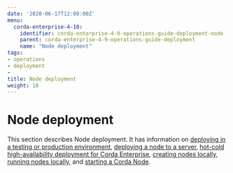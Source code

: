 ```yaml
---
date: '2020-06-17T12:00:00Z'
menu:
  corda-enterprise-4-10:
    identifier: corda-enterprise-4-9-operations-guide-deployment-node
    parent: corda-enterprise-4-9-operations-guide-deployment
    name: "Node deployment"
tags:
- operations
- deployment
-
title: Node deployment
weight: 10
---
```


# Node deployment

This section describes Node deployment. It has information on [deploying in a testing or production environment](env-prod-test.md), [deploying a node to a server](deploying-a-node.md), [hot-cold high-availability deployment for Corda Enterprise](hot-cold-deployment.md), [creating nodes locally](generating-a-node.md), [running nodes locally](running-a-node.md), and [starting a Corda Node](starting-components.md).
